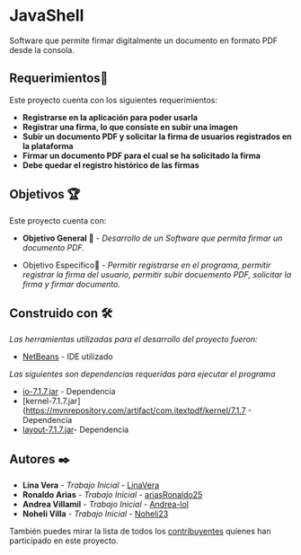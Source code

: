 # JavaShell
Software que permite firmar digitalmente un documento en formato PDF desde la consola.


## Requerimientos📄

Este proyecto cuenta con los siguientes requerimientos:

* **Registrarse en la aplicación para poder usarla** 
* **Registrar una firma, lo que consiste en subir una imagen**
* **Subir un documento PDF y solicitar la firma de usuarios registrados en la plataforma**
* **Firmar un documento PDF para el cual se ha solicitado la firma**
* **Debe quedar el registro histórico de las firmas**


## Objetivos 🏆

Este proyecto cuenta con:

* **Objetivo General 💯** - *Desarrollo de un Software que permita firmar un documento PDF.*

* Objetivo Específico🎯  - *Permitir registrarse en el programa, permitir registrar la firma del usuario, permitir subir docuemento PDF, solicitar la firma y firmar documento.*


## Construido con 🛠️

_Las herramientas utilizadas para el desarrollo del proyecto fueron:_

* [NetBeans](https://netbeans.apache.org) - IDE utilizado

_Las siguientes son dependencias requeridas para ejecutar el programa_

* [io-7.1.7.jar](https://mvnrepository.com/artifact/com.itextpdf/io/7.1.7) - Dependencia
* [kernel-7.1.7.jar](https://mvnrepository.com/artifact/com.itextpdf/kernel/7.1.7 - Dependencia
* [layout-7.1.7.jar](https://mvnrepository.com/artifact/com.itextpdf/layout/7.1.7)- Dependencia



## Autores ✒️

* **Lina Vera** - *Trabajo Inicial* - [LinaVera](https://github.com/LinaVera)
* **Ronaldo Arias** - *Trabajo Inicial* - [ariasRonaldo25](https://github.com/ariasRonaldo25)
* **Andrea Villamil** - *Trabajo Inicial* - [Andrea-lol](https://github.com/Andrea-lol)
* **Noheli Villa** - *Trabajo Inicial* - [Noheli23](https://github.com/Noheli23)

También puedes mirar la lista de todos los [contribuyentes](https://github.com/Arquitectura-de-Software-UFPS-2022-I/JavaShell/graphs/contributors) quíenes han participado en este proyecto. 


